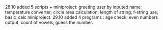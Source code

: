 28.10 added 5 scripts + miniproject: greeting user by inputed name; temperature converter; circle area calculation; length of string; f-string use; basic_calc miniproject.
29.10 added 4 programs : age check; even numbers output; count of vowels; guess the number. 
